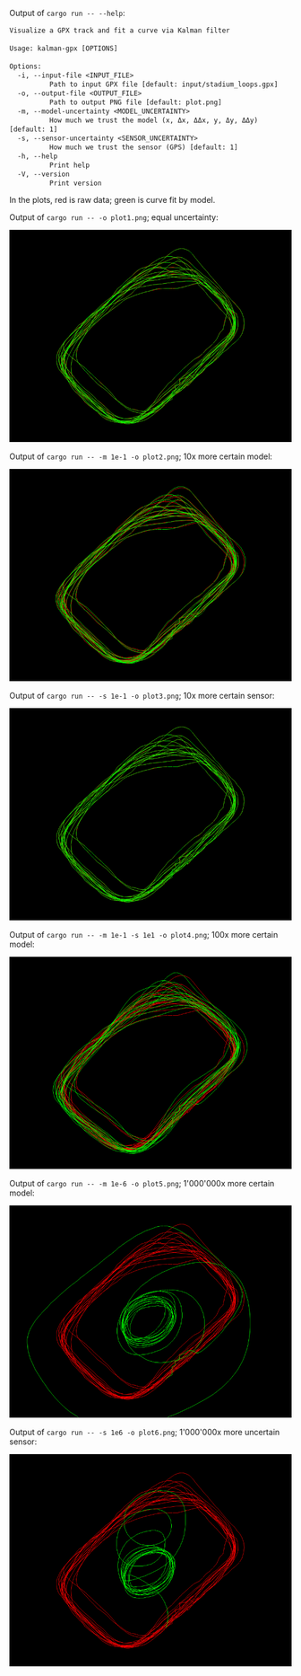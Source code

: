 Output of `cargo run -- --help`: 

```
Visualize a GPX track and fit a curve via Kalman filter

Usage: kalman-gpx [OPTIONS]

Options:
  -i, --input-file <INPUT_FILE>
          Path to input GPX file [default: input/stadium_loops.gpx]
  -o, --output-file <OUTPUT_FILE>
          Path to output PNG file [default: plot.png]
  -m, --model-uncertainty <MODEL_UNCERTAINTY>
          How much we trust the model (x, Δx, ΔΔx, y, Δy, ΔΔy) [default: 1]
  -s, --sensor-uncertainty <SENSOR_UNCERTAINTY>
          How much we trust the sensor (GPS) [default: 1]
  -h, --help
          Print help
  -V, --version
          Print version
```

In the plots, red is raw data; green is curve fit by model.

Output of `cargo run -- -o plot1.png`; equal uncertainty:

![plot with equal uncertainty of model and sensor](output/plot1.png)

Output of `cargo run -- -m 1e-1 -o plot2.png`; 10x more certain model:

![plot with 10x model certainty](output/plot2.png)

Output of `cargo run -- -s 1e-1 -o plot3.png`; 10x more certain sensor:

![plot with 10x sensor certainty](output/plot3.png)

Output of `cargo run -- -m 1e-1 -s 1e1 -o plot4.png`; 100x more certain model:

![plot with 100x model certainty](output/plot4.png)

Output of `cargo run -- -m 1e-6 -o plot5.png`; 1'000'000x more certain model:

![plot with 1000000x model certainty](output/plot5.png)

Output of `cargo run -- -s 1e6 -o plot6.png`; 1'000'000x more uncertain sensor:

![plot with 1000000x sensor uncertainty](output/plot6.png)
